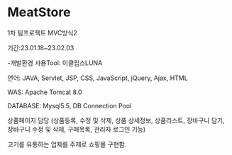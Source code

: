 # MeatStore
1차 팀프로젝트 MVC방식2

기간:23.01.18~23.02.03

-개발환경
사용Tool: 이클립스LUNA


언어: JAVA, Servlet, JSP, CSS, JavaScript, jQuery, Ajax, HTML

WAS: Apache Tomcat 8.0


DATABASE: Mysql5.5, DB Connection Pool

상품페이지 담당
(상품등록, 수정 및 삭제, 상품 상세정보, 상품리스트, 장바구니 담기, 장바구니 수정 및 삭제, 구매목록, 관리자 로그인 기능) 

고기를 유통하는 업체를 주제로 쇼핑몰 구현함.
